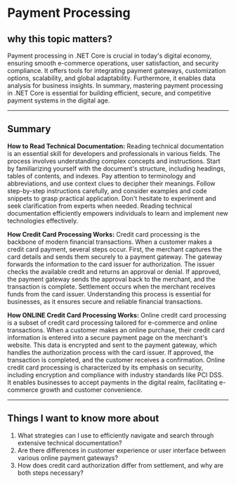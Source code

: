 # Payment Processing

## why this topic matters?

Payment processing in .NET Core is crucial in today's digital economy, ensuring smooth e-commerce operations, user satisfaction, and security compliance. It offers tools for integrating payment gateways, customization options, scalability, and global adaptability. Furthermore, it enables data analysis for business insights. In summary, mastering payment processing in .NET Core is essential for building efficient, secure, and competitive payment systems in the digital age.

---

## Summary

**How to Read Technical Documentation:**
Reading technical documentation is an essential skill for developers and professionals in various fields. The process involves understanding complex concepts and instructions. Start by familiarizing yourself with the document's structure, including headings, tables of contents, and indexes. Pay attention to terminology and abbreviations, and use context clues to decipher their meanings. Follow step-by-step instructions carefully, and consider examples and code snippets to grasp practical application. Don't hesitate to experiment and seek clarification from experts when needed. Reading technical documentation efficiently empowers individuals to learn and implement new technologies effectively.

**How Credit Card Processing Works:**
Credit card processing is the backbone of modern financial transactions. When a customer makes a credit card payment, several steps occur. First, the merchant captures the card details and sends them securely to a payment gateway. The gateway forwards the information to the card issuer for authorization. The issuer checks the available credit and returns an approval or denial. If approved, the payment gateway sends the approval back to the merchant, and the transaction is complete. Settlement occurs when the merchant receives funds from the card issuer. Understanding this process is essential for businesses, as it ensures secure and reliable financial transactions.

**How ONLINE Credit Card Processing Works:**
Online credit card processing is a subset of credit card processing tailored for e-commerce and online transactions. When a customer makes an online purchase, their credit card information is entered into a secure payment page on the merchant's website. This data is encrypted and sent to the payment gateway, which handles the authorization process with the card issuer. If approved, the transaction is completed, and the customer receives a confirmation. Online credit card processing is characterized by its emphasis on security, including encryption and compliance with industry standards like PCI DSS. It enables businesses to accept payments in the digital realm, facilitating e-commerce growth and customer convenience.

---

## Things I want to know more about

1. What strategies can I use to efficiently navigate and search through extensive technical documentation?
2. Are there differences in customer experience or user interface between various online payment gateways?
3. How does credit card authorization differ from settlement, and why are both steps necessary?